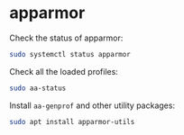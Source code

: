 # apparmor

Check the status of apparmor:
```bash
sudo systemctl status apparmor
```

Check all the loaded profiles:
```bash
sudo aa-status
```

Install `aa-genprof` and other utility packages:
```bash
sudo apt install apparmor-utils
```
